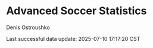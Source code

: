 # Advanced Soccer Statistics
Denis Ostroushko

<!-- gfm -->

Last successful data update: 2025-07-10 17:17:20 CST
